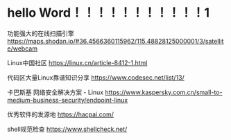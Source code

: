 # hello Word！！！！！！！！！！！1
功能强大的在线扫描引擎
https://maps.shodan.io/#36.4566360115962/115.48828125000001/3/satellite/webcam

Linux中国社区
https://linux.cn/article-8412-1.html

代码区大量Linux靠谱知识分享
https://www.codesec.net/list/13/

卡巴斯基
网络安全解决方案 - Linux
https://www.kaspersky.com.cn/small-to-medium-business-security/endpoint-linux

优秀软件的发源地
https://hacpai.com/

shell规范检查
https://www.shellcheck.net/
